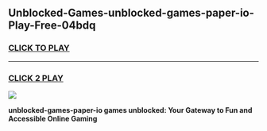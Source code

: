 
## Unblocked-Games-unblocked-games-paper-io-Play-Free-04bdq
<h3>
<a href="https://premium76.site?title=unblocked-games-paper-io&ref=17A">CLICK TO PLAY</a></h3>
<hr>

<h3>
<a href="https://premium76.site?title=unblocked-games-paper-io&ref=17A">CLICK 2 PLAY</a>
  
</h3>

<a href="https://premium76.site?title=unblocked-games-paper-io&ref=17A"><img src="https://clearcache.store/games.png"></a>


**unblocked-games-paper-io games unblocked: Your Gateway to Fun and Accessible Online Gaming**
